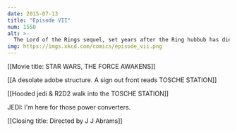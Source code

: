 ```yaml
---
date: 2015-07-13
title: "Episode VII"
num: 1550
alt: >-
  The Lord of the Rings sequel, set years after the Ring hubbub has died down, is just Samwise discreetly creeping back to Bag End to finish dropping the eaves.
img: https://imgs.xkcd.com/comics/episode_vii.png
---
```

[[Movie title: STAR WARS, THE FORCE AWAKENS]]

[[A desolate adobe structure. A sign out front reads TOSCHE STATION]]

[[Hooded jedi & R2D2 walk into the TOSCHE STATION]]

JEDI: I'm here for those power converters.

[[Closing title: Directed by J J Abrams]]

